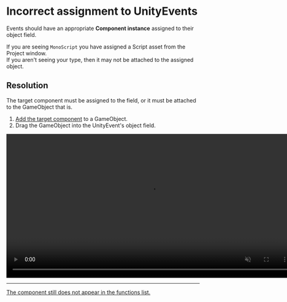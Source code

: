 # Incorrect assignment to UnityEvents

Events should have an appropriate **Component instance** assigned to their object field.  

If you are seeing `MonoScript` you have assigned a Script asset from the Project window.  
If you aren't seeing your type, then it may not be attached to the assigned object.

## Resolution
The target component must be assigned to the field, or it must be attached to the GameObject that is.

1. [Add the target component](https://docs.unity3d.com/Manual/UsingComponents.html) to a GameObject.  
1. Drag the GameObject into the UnityEvent's object field.

<video width="750" autoplay loop muted controls><source type="video/webm" src="https://unity.huh.how/Video/unity-event-references.webm"></video>

---

[The component still does not appear in the functions list.](Compiler%20Errors.md)

